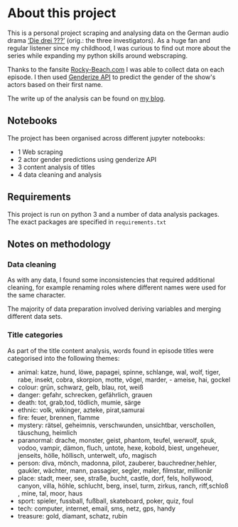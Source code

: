 # About this project

This is a personal project scraping and analysing data on the German audio drama [‘Die drei ???’](https://de.wikipedia.org/wiki/Die_drei_%3F%3F%3F) (orig.: the three investigators). As a huge fan and regular listener since my childhood, I was curious to find out more about the series while expanding my python skills around webscraping. 

Thanks to the fansite [Rocky-Beach.com](https://www.rocky-beach.com/php/wordpress/) I was able to collect data on each episode. I then used [Genderize API](https://github.com/SteelPangolin/genderize) to predict the gender of the show's actors based on their first name. 

The write up of the analysis can be found on [my blog](https://inside-numbers.com/exploring-the-most-popular-german-audio-drama-die-drei-fragezeichen). 

## Notebooks

The project has been organised across different jupyter notebooks:

- 1 Web scraping
- 2 actor gender predictions using genderize API
- 3 content analysis of titles
- 4 data cleaning and analysis

## Requirements
This project is run on python 3 and a number of data analysis packages.
The exact packages are specified in ```requirements.txt``` 

## Notes on methodology

### Data cleaning

As with any data, I found some inconsistencies that required additional cleaning, for example renaming roles where different names were used for the same character. 

The majority of data preparation involved deriving variables and merging different data sets.


### Title categories
As part of the title content analysis, words found in episode titles were categorised into the following themes:

- animal: katze, hund, löwe, papagei, spinne, schlange, wal, wolf, tiger, rabe, insekt, cobra, skorpion, motte, vögel, marder, - ameise, hai, gockel
- colour: grün, schwarz, gelb, blau, rot, weiß
- danger: gefahr, schrecken, gefährlich, grauen
- death: tot, grab,tod, tödlich, mumie, särge
- ethnic: volk, wikinger, azteke, pirat,samurai
- fire: feuer, brennen, flamme
- mystery: rätsel, geheimnis, verschwunden, unsichtbar, verschollen, täuschung, heimlich
- paranormal: drache, monster, geist, phantom, teufel, werwolf, spuk, vodoo, vampir, dämon, fluch, untote, hexe, kobold, biest, ungeheuer, jenseits, hölle, höllisch, unterwelt, ufo, magisch
- person: diva, mönch,  madonna, pilot, zauberer, bauchredner,hehler, gaukler, wächter, mann, passagier, segler, maler, filmstar, millionär
- place: stadt, meer, see, straße, bucht, castle, dorf, fels, hollywood, canyon, villa, höhle, schlucht, berg, insel, turm, zirkus, ranch, riff,schloß , mine, tal, moor, haus
- sport: spieler, fussball, fußball, skateboard, poker, quiz, foul
- tech: computer, internet, email, sms, netz, gps, handy
- treasure: gold, diamant, schatz, rubin


